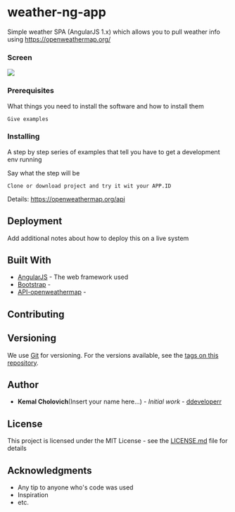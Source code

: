 # weather-ng-app
Simple weather SPA (AngularJS 1.x) which allows you to pull weather info using https://openweathermap.org/


### Screen
![](http://i.imgur.com/gtop5Sb.jpg?1)

### Prerequisites

What things you need to install the software and how to install them

```
Give examples
```

### Installing

A step by step series of examples that tell you have to get a development env running

Say what the step will be

```
Clone or download project and try it wit your APP.ID  
```

Details: https://openweathermap.org/api


## Deployment

Add additional notes about how to deploy this on a live system

## Built With

* [AngularJS](https://angularjs.org/) - The web framework used
* [Bootstrap](http://getbootstrap.com/) -
* [API-openweathermap](https://openweathermap.org/api) -

## Contributing


## Versioning

We use [Git](https://git-scm.com/) for versioning. For the versions available, see the [tags on this repository](https://github.com/your/project/tags). 

## Author

* **Kemal Cholovich**(Insert your name here...) - *Initial work* - [ddeveloperr](https://github.com/ddeveloperr/readme-templates)

## License

This project is licensed under the MIT License - see the [LICENSE.md](https://github.com/ddeveloperr/readme-templates/blob/master/LICENCE.md) file for details

## Acknowledgments

* Any tip to anyone who's code was used
* Inspiration
* etc.

